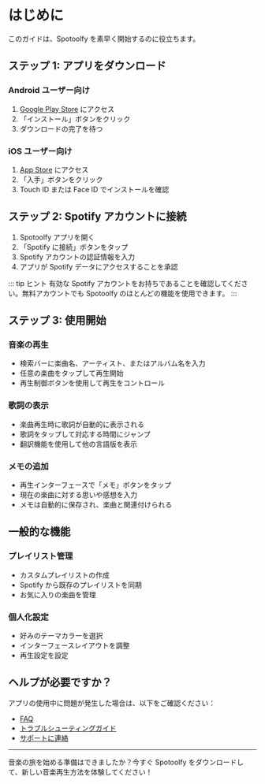 # はじめに

このガイドは、Spotoolfy を素早く開始するのに役立ちます。

## ステップ 1: アプリをダウンロード

### Android ユーザー向け
1. [Google Play Store](https://play.google.com/store/apps/details?id=com.spotoolfy.app) にアクセス
2. 「インストール」ボタンをクリック
3. ダウンロードの完了を待つ

### iOS ユーザー向け
1. [App Store](https://apps.apple.com/app/spotoolfy/id123456789) にアクセス
2. 「入手」ボタンをクリック
3. Touch ID または Face ID でインストールを確認

## ステップ 2: Spotify アカウントに接続

1. Spotoolfy アプリを開く
2. 「Spotify に接続」ボタンをタップ
3. Spotify アカウントの認証情報を入力
4. アプリが Spotify データにアクセスすることを承認

::: tip ヒント
有効な Spotify アカウントをお持ちであることを確認してください。無料アカウントでも Spotoolfy のほとんどの機能を使用できます。
:::

## ステップ 3: 使用開始

### 音楽の再生
- 検索バーに楽曲名、アーティスト、またはアルバム名を入力
- 任意の楽曲をタップして再生開始
- 再生制御ボタンを使用して再生をコントロール

### 歌詞の表示
- 楽曲再生時に歌詞が自動的に表示される
- 歌詞をタップして対応する時間にジャンプ
- 翻訳機能を使用して他の言語版を表示

### メモの追加
- 再生インターフェースで「メモ」ボタンをタップ
- 現在の楽曲に対する思いや感想を入力
- メモは自動的に保存され、楽曲と関連付けられる

## 一般的な機能

### プレイリスト管理
- カスタムプレイリストの作成
- Spotify から既存のプレイリストを同期
- お気に入りの楽曲を管理

### 個人化設定
- 好みのテーマカラーを選択
- インターフェースレイアウトを調整
- 再生設定を設定

## ヘルプが必要ですか？

アプリの使用中に問題が発生した場合は、以下をご確認ください：

- [FAQ](/ja/faq)
- [トラブルシューティングガイド](/ja/troubleshooting)
- [サポートに連絡](/ja/support)

---

音楽の旅を始める準備はできましたか？今すぐ Spotoolfy をダウンロードして、新しい音楽再生方法を体験してください！